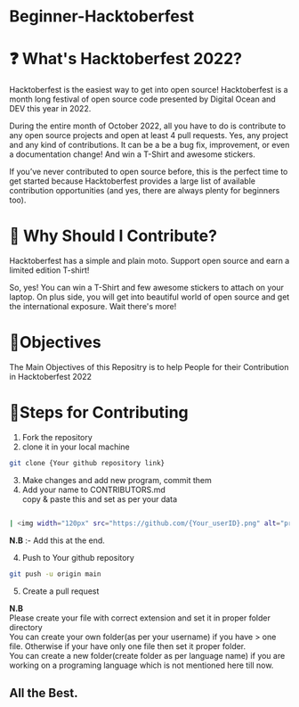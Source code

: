 
# Beginner-Hacktoberfest

# ❓ What's Hacktoberfest 2022?
Hacktoberfest is the easiest way to get into open source! Hacktoberfest is a month long festival of open source code presented by Digital Ocean and DEV this year in 2022.

During the entire month of October 2022, all you have to do is contribute to any open source projects and open at least 4 pull requests. Yes, any project and any kind of contributions. It can be a be a bug fix, improvement, or even a documentation change! And win a T-Shirt and awesome stickers.

If you’ve never contributed to open source before, this is the perfect time to get started because Hacktoberfest provides a large list of available contribution opportunities (and yes, there are always plenty for beginners too).

 # 👕 Why Should I Contribute?
 Hacktoberfest has a simple and plain moto.
 Support open source and earn a limited edition T-shirt!

So, yes! You can win a T-Shirt and few awesome stickers to attach on your laptop. On plus side, you will get into beautiful world of open source and get the international exposure.
Wait there's more!

# 🎯Objectives
The Main Objectives of this Repositry is to help People for their Contribution in Hacktoberfest 2022

# 👟Steps for Contributing
<!-- 1. $ cd projects/my-project
2. $ git init
3. $ git add.
4. $ git commit -m "Initial commit"
5. $ git remote add origin
6. $ git push origin master -->
1. Fork the repository
2. clone it in your local machine

```bash
git clone {Your github repository link}
```

3. Make changes and add new program, commit them
4. Add your name to CONTRIBUTORS.md <br>copy & paste this and set as per your data

```bash

| <img width="120px" src="https://github.com/{Your_userID}.png" alt="profile-picture"> | {Your Name} | {About yourself} | {Your country} | [Github link](Your Github link) |

```
**N.B** :- Add this at the end.

4. Push to Your github repository

```bash
git push -u origin main
```
5. Create a pull request


**N.B** <br>
Please create your file with correct extension and set it in proper folder directory<br>
You can create your own folder(as per your username) if you have > one file. Otherwise if your have only one file then set it proper folder.<br>
You can create a new folder(create folder as per language name) if you are working on a programing language which is not mentioned here till now.

## All the Best.